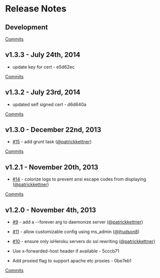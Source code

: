 # Release Notes

## Development

[Commits](https://github.com/walmartlabs/mock-server/compare/v1.3.3...master)

## v1.3.3 - July 24th, 2014
- update key for cert - e5d62ec

[Commits](https://github.com/walmartlabs/mock-server/compare/v1.3.2...master)

## v1.3.2 - July 23rd, 2014
- updated self signed cert - d6d640a

[Commits](https://github.com/walmartlabs/mock-server/compare/v1.3.0...v1.3.2)

## v1.3.0 - December 22nd, 2013
- [#15](https://github.com/walmartlabs/mock-server/pull/15) - add grunt task ([@patrickkettner](https://api.github.com/users/patrickkettner))

[Commits](https://github.com/walmartlabs/mock-server/compare/v1.2.1...v1.3.0)

## v1.2.1 - November 20th, 2013

- [#14](https://github.com/walmartlabs/mock-server/pull/14) - colorize logs to prevent ansi escape codes from displaying ([@patrickkettner](https://api.github.com/users/patrickkettner))

[Commits](https://github.com/walmartlabs/mock-server/compare/v1.2.0...v1.2.1)

## v1.2.0 - November 4th, 2013

- [#9](https://github.com/walmartlabs/mock-server/pull/9) - add a --forever arg to daemonize server ([@patrickkettner](https://api.github.com/users/patrickkettner))
- [#11](https://github.com/walmartlabs/mock-server/pull/11) - allow customizable config using ms_admin ([@jhudson8](https://api.github.com/users/jhudson8))
- [#10](https://github.com/walmartlabs/mock-server/pull/10) - ensure only isHeroku servers do ssl rewriting ([@patrickkettner](https://api.github.com/users/patrickkettner))

- Use x-forwarded-host header if available - 5cccb71
- Add proxied flag to support apache etc proxies - 0be7eb1

[Commits](https://github.com/walmartlabs/mock-server/compare/v1.1.6...v1.2.0)
